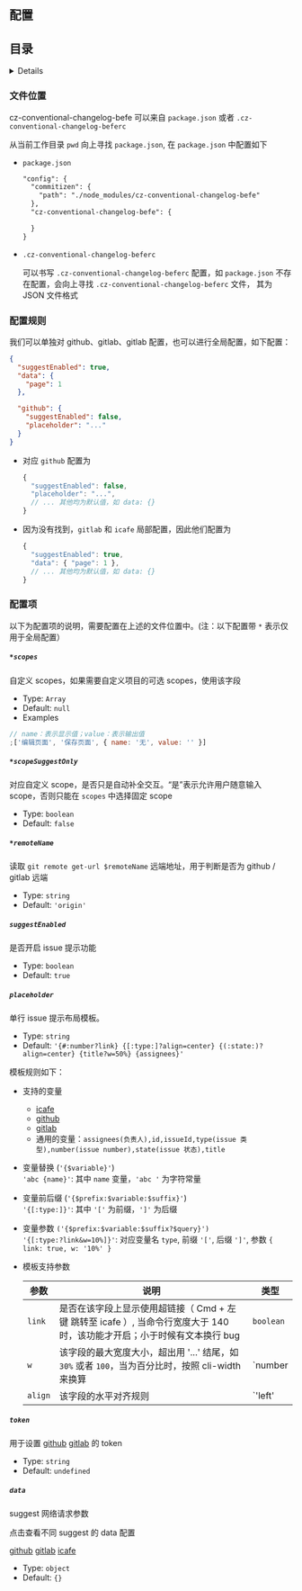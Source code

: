 ## 配置

## 目录

<details>

<!-- toc -->

- [文件位置](#%E6%96%87%E4%BB%B6%E4%BD%8D%E7%BD%AE)
- [配置规则](#%E9%85%8D%E7%BD%AE%E8%A7%84%E5%88%99)
- [配置项](#%E9%85%8D%E7%BD%AE%E9%A1%B9)
  - [`*scopes`](#scopes)
  - [`*scopeSuggestOnly`](#scopesuggestonly)
  - [`*remoteName`](#remotename)
  - [`suggestEnabled`](#suggestenabled)
  - [`placeholder`](#placeholder)
  - [`token`](#token)
  - [`data`](#data)

<!-- tocstop -->

</details>

### 文件位置

cz-conventional-changelog-befe 可以来自 `package.json` 或者 `.cz-conventional-changelog-beferc`

从当前工作目录 `pwd` 向上寻找 `package.json`, 在 `package.json` 中配置如下

- `package.json`

  ```diff
  "config": {
    "commitizen": {
      "path": "./node_modules/cz-conventional-changelog-befe"
    },
    "cz-conventional-changelog-befe": {

    }
  }
  ```

- `.cz-conventional-changelog-beferc`

  可以书写 `.cz-conventional-changelog-beferc` 配置，如 `package.json` 不存在配置，会向上寻找 `.cz-conventional-changelog-beferc` 文件，
  其为 JSON 文件格式

### 配置规则

我们可以单独对 github、gitlab、gitlab 配置，也可以进行全局配置，如下配置：

```json
{
  "suggestEnabled": true,
  "data": {
    "page": 1
  },

  "github": {
    "suggestEnabled": false,
    "placeholder": "..."
  }
}
```

- 对应 `github` 配置为

  ```javascript
  {
    "suggestEnabled": false,
    "placeholder": "...",
    // ... 其他均为默认值，如 data: {}
  }
  ```

- 因为没有找到，`gitlab` 和 `icafe` 局部配置，因此他们配置为
  ```javascript
  {
    "suggestEnabled": true,
    "data": { "page": 1 },
    // ... 其他均为默认值，如 data: {}
  }
  ```

### 配置项

以下为配置项的说明，需要配置在上述的文件位置中。(注：以下配置带 `*` 表示仅用于全局配置）

##### `*scopes`

自定义 scopes，如果需要自定义项目的可选 scopes，使用该字段

- Type: `Array`
- Default: `null`
- Examples

```javascript
// name：表示显示值；value：表示输出值
;['编辑页面', '保存页面', { name: '无', value: '' }]
```

##### `*scopeSuggestOnly`

对应自定义 scope，是否只是自动补全交互。“是”表示允许用户随意输入 scope，否则只能在 `scopes` 中选择固定 scope

- Type: `boolean`
- Default: `false`

##### `*remoteName`

读取 `git remote get-url $remoteName` 远端地址，用于判断是否为 github / gitlab 远端

- Type: `string`
- Default: `'origin'`

##### `suggestEnabled`

是否开启 issue 提示功能

- Type: `boolean`
- Default: `true`

##### `placeholder`

单行 issue 提示布局模板。

- Type: `string`
- Default: `'{#:number?link} {[:type:]?align=center} {(:state:)?align=center} {title?w=50%} {assignees}'`

模板规则如下：

- 支持的变量

  - [icafe](../__tests__/fixture/icafe.json)
  - [github](../__tests__/fixture/github.json)
  - [gitlab](../__tests__/fixture/gitlab.json)
  - 通用的变量：`assignees(负责人),id,issueId,type(issue 类型),number(issue number),state(issue 状态),title`

- 变量替换 (`'{$variable}'`)  
  `'abc {name}'`: 其中 `name` 变量，`'abc '` 为字符常量
- 变量前后缀 (`'{$prefix:$variable:$suffix}'`)  
  `'{[:type:]}'`: 其中 `'['` 为前缀，`']'` 为后缀
- 变量参数 `('{$prefix:$variable:$suffix?$query}')`  
  `'{[:type:?link&w=10%]}'`: 对应变量名 `type`, 前缀 `'['`, 后缀 `']'`, 参数 `{ link: true, w: '10%' }`

- 模板支持参数

  | 参数    | 说明                                                                                                                     | 类型                      |
  | ------- | ------------------------------------------------------------------------------------------------------------------------ | ------------------------- |
  | `link`  | 是否在该字段上显示使用超链接（ Cmd + 左键 跳转至 icafe ）, 当命令行宽度大于 140 时，该功能才开启；小于时候有文本换行 bug | `boolean`                 |
  | `w`     | 该字段的最大宽度大小，超出用 '...' 结尾，如 `30%` 或者 `100`，当为百分比时，按照 cli-width 来换算                        | `number|string`           |
  | `align` | 该字段的水平对齐规则                                                                                                     | `'left'|'right'|'center'` |

##### `token`

用于设置 [github](https://github.com/settings/tokens/new) [gitlab](https://docs.gitlab.com/ee/api/README.html#personal-access-tokens) 的 token

- Type: `string`
- Default: `undefined`

##### `data`

suggest 网络请求参数

点击查看不同 suggest 的 data 配置

[github](./github-usage.md#data) [gitlab](./gitlab-usage.md#data) [icafe](./icafe-usage.md#data)

- Type: `object`
- Default: `{}`
